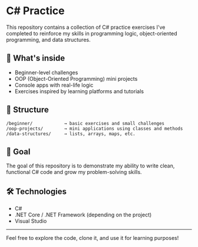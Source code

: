 # C# Practice

This repository contains a collection of C# practice exercises I've completed to reinforce my skills in programming logic, object-oriented programming, and data structures.

## 🔹 What's inside

- Beginner-level challenges
- OOP (Object-Oriented Programming) mini projects
- Console apps with real-life logic
- Exercises inspired by learning platforms and tutorials

## 📁 Structure

```
/beginner/            → basic exercises and small challenges  
/oop-projects/        → mini applications using classes and methods  
/data-structures/     → lists, arrays, maps, etc.  
```

## 🎯 Goal

The goal of this repository is to demonstrate my ability to write clean, functional C# code and grow my problem-solving skills.

## 🛠 Technologies

- C#
- .NET Core / .NET Framework (depending on the project)
- Visual Studio

---

Feel free to explore the code, clone it, and use it for learning purposes!
